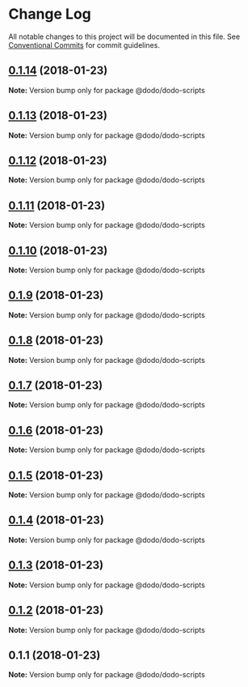 # Change Log

All notable changes to this project will be documented in this file.
See [Conventional Commits](https://conventionalcommits.org) for commit guidelines.

<a name="0.1.14"></a>
## [0.1.14](/compare/@dodo/dodo-scripts@0.1.13...@dodo/dodo-scripts@0.1.14) (2018-01-23)




**Note:** Version bump only for package @dodo/dodo-scripts

<a name="0.1.13"></a>
## [0.1.13](/compare/@dodo/dodo-scripts@0.1.12...@dodo/dodo-scripts@0.1.13) (2018-01-23)




**Note:** Version bump only for package @dodo/dodo-scripts

<a name="0.1.12"></a>
## [0.1.12](/compare/@dodo/dodo-scripts@0.1.11...@dodo/dodo-scripts@0.1.12) (2018-01-23)




**Note:** Version bump only for package @dodo/dodo-scripts

<a name="0.1.11"></a>
## [0.1.11](/compare/@dodo/dodo-scripts@0.1.10...@dodo/dodo-scripts@0.1.11) (2018-01-23)




**Note:** Version bump only for package @dodo/dodo-scripts

<a name="0.1.10"></a>
## [0.1.10](/compare/@dodo/dodo-scripts@0.1.9...@dodo/dodo-scripts@0.1.10) (2018-01-23)




**Note:** Version bump only for package @dodo/dodo-scripts

<a name="0.1.9"></a>
## [0.1.9](/compare/@dodo/dodo-scripts@0.1.8...@dodo/dodo-scripts@0.1.9) (2018-01-23)




**Note:** Version bump only for package @dodo/dodo-scripts

<a name="0.1.8"></a>
## [0.1.8](/compare/@dodo/dodo-scripts@0.1.7...@dodo/dodo-scripts@0.1.8) (2018-01-23)




**Note:** Version bump only for package @dodo/dodo-scripts

<a name="0.1.7"></a>
## [0.1.7](/compare/@dodo/dodo-scripts@0.1.6...@dodo/dodo-scripts@0.1.7) (2018-01-23)




**Note:** Version bump only for package @dodo/dodo-scripts

<a name="0.1.6"></a>
## [0.1.6](/compare/@dodo/dodo-scripts@0.1.5...@dodo/dodo-scripts@0.1.6) (2018-01-23)




**Note:** Version bump only for package @dodo/dodo-scripts

<a name="0.1.5"></a>
## [0.1.5](/compare/@dodo/dodo-scripts@0.1.4...@dodo/dodo-scripts@0.1.5) (2018-01-23)




**Note:** Version bump only for package @dodo/dodo-scripts

<a name="0.1.4"></a>
## [0.1.4](/compare/@dodo/dodo-scripts@0.1.3...@dodo/dodo-scripts@0.1.4) (2018-01-23)




**Note:** Version bump only for package @dodo/dodo-scripts

<a name="0.1.3"></a>
## [0.1.3](/compare/@dodo/dodo-scripts@0.1.2...@dodo/dodo-scripts@0.1.3) (2018-01-23)




**Note:** Version bump only for package @dodo/dodo-scripts

<a name="0.1.2"></a>
## [0.1.2](/compare/@dodo/dodo-scripts@0.1.1...@dodo/dodo-scripts@0.1.2) (2018-01-23)




**Note:** Version bump only for package @dodo/dodo-scripts

<a name="0.1.1"></a>
## 0.1.1 (2018-01-23)




**Note:** Version bump only for package @dodo/dodo-scripts
